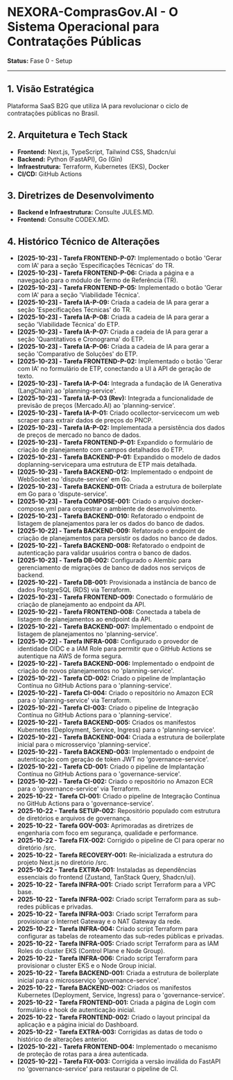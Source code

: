 # NEXORA-ComprasGov.AI - O Sistema Operacional para Contratações Públicas

**Status:** Fase 0 - Setup

---

## 1. Visão Estratégica
Plataforma SaaS B2G que utiliza IA para revolucionar o ciclo de contratações públicas no Brasil.

## 2. Arquitetura e Tech Stack
* **Frontend:** Next.js, TypeScript, Tailwind CSS, Shadcn/ui
* **Backend:** Python (FastAPI), Go (Gin)
* **Infraestrutura:** Terraform, Kubernetes (EKS), Docker
* **CI/CD:** GitHub Actions

## 3. Diretrizes de Desenvolvimento
* **Backend e Infraestrutura:** Consulte JULES.MD.
* **Frontend:** Consulte CODEX.MD.

## 4. Histórico Técnico de Alterações
* **[2025-10-23] - Tarefa FRONTEND-P-07:** Implementado o botão 'Gerar com IA' para a seção 'Especificações Técnicas' do TR.
* **[2025-10-23] - Tarefa FRONTEND-P-06:** Criada a página e a navegação para o módulo de Termo de Referência (TR).
* **[2025-10-23] - Tarefa FRONTEND-P-05:** Implementado o botão 'Gerar com IA' para a seção 'Viabilidade Técnica'.
* **[2025-10-23] - Tarefa IA-P-09:** Criada a cadeia de IA para gerar a seção 'Especificações Técnicas' do TR.
* **[2025-10-23] - Tarefa IA-P-08:** Criada a cadeia de IA para gerar a seção 'Viabilidade Técnica' do ETP.
* **[2025-10-23] - Tarefa IA-P-07:** Criada a cadeia de IA para gerar a seção 'Quantitativos e Cronograma' do ETP.
* **[2025-10-23] - Tarefa IA-P-06:** Criada a cadeia de IA para gerar a seção 'Comparativo de Soluções' do ETP.
* **[2025-10-23] - Tarefa FRONTEND-P-02:** Implementado o botão 'Gerar com IA' no formulário de ETP, conectando a UI à API de geração de texto.
* **[2025-10-23] - Tarefa IA-P-04:** Integrada a fundação de IA Generativa (LangChain) ao 'planning-service'.
* **[2025-10-23] - Tarefa IA-P-03 (Rev):** Integrada a funcionalidade de previsão de preços (Mercado.AI) ao 'planning-service'.
* **[2025-10-23] - Tarefa IA-P-01:** Criado ocollector-servicecom um web scraper para extrair dados de preços do PNCP.
* **[2025-10-23] - Tarefa IA-P-02:** Implementada a persistência dos dados de preços de mercado no banco de dados.
* **[2025-10-23] - Tarefa FRONTEND-P-01:** Expandido o formulário de criação de planejamento com campos detalhados do ETP.
* **[2025-10-23] - Tarefa BACKEND-P-01:** Expandido o modelo de dados doplanning-servicepara uma estrutura de ETP mais detalhada.
* **[2025-10-23] - Tarefa BACKEND-012:** Implementado o endpoint de WebSocket no 'dispute-service' em Go.
* **[2025-10-23] - Tarefa BACKEND-011:** Criada a estrutura de boilerplate em Go para o 'dispute-service'.
* **[2025-10-23] - Tarefa COMPOSE-001:** Criado o arquivo docker-compose.yml para orquestrar o ambiente de desenvolvimento.
* **[2025-10-23] - Tarefa BACKEND-010:** Refatorado o endpoint de listagem de planejamentos para ler os dados do banco de dados.
* **[2025-10-22] - Tarefa BACKEND-009:** Refatorado o endpoint de criação de planejamentos para persistir os dados no banco de dados.
* **[2025-10-22] - Tarefa BACKEND-008:** Refatorado o endpoint de autenticação para validar usuários contra o banco de dados.
* **[2025-10-23] - Tarefa DB-002:** Configurado o Alembic para gerenciamento de migrações de banco de dados nos serviços de backend.
* **[2025-10-22] - Tarefa DB-001:** Provisionada a instância de banco de dados PostgreSQL (RDS) via Terraform.
* **[2025-10-23] - Tarefa FRONTEND-009:** Conectado o formulário de criação de planejamento ao endpoint da API.
* **[2025-10-22] - Tarefa FRONTEND-008:** Conectada a tabela de listagem de planejamentos ao endpoint da API.
* **[2025-10-22] - Tarefa BACKEND-007:** Implementado o endpoint de listagem de planejamentos no 'planning-service'.
* **[2025-10-22] - Tarefa INFRA-008:** Configurado o provedor de identidade OIDC e a IAM Role para permitir que o GitHub Actions se autentique na AWS de forma segura.
* **[2025-10-22] - Tarefa BACKEND-006:** Implementado o endpoint de criação de novos planejamentos no 'planning-service'.
* **[2025-10-22] - Tarefa CD-002:** Criado o pipeline de Implantação Contínua no GitHub Actions para o 'planning-service'.
* **[2025-10-22] - Tarefa CI-004:** Criado o repositório no Amazon ECR para o 'planning-service' via Terraform.
* **[2025-10-22] - Tarefa CI-003:** Criado o pipeline de Integração Contínua no GitHub Actions para o 'planning-service'.
* **[2025-10-22] - Tarefa BACKEND-005:** Criados os manifestos Kubernetes (Deployment, Service, Ingress) para o 'planning-service'.
* **[2025-10-22] - Tarefa BACKEND-004:** Criada a estrutura de boilerplate inicial para o microsserviço 'planning-service'.
* **[2025-10-22] - Tarefa BACKEND-003:** Implementado o endpoint de autenticação com geração de token JWT no 'governance-service'.
* **[2025-10-22] - Tarefa CD-001:** Criado o pipeline de Implantação Contínua no GitHub Actions para o 'governance-service'.
* **[2025-10-22] - Tarefa CI-002:** Criado o repositório no Amazon ECR para o 'governance-service' via Terraform.
* **2025-10-22 - Tarefa CI-001:** Criado o pipeline de Integração Contínua no GitHub Actions para o 'governance-service'.
* **2025-10-22 - Tarefa SETUP-002:** Repositório populado com estrutura de diretórios e arquivos de governança.
* **2025-10-22 - Tarefa GOV-003:** Aprimoradas as diretrizes de engenharia com foco em segurança, qualidade e performance.
* **2025-10-22 - Tarefa FIX-002:** Corrigido o pipeline de CI para operar no diretório /src.
* **2025-10-22 - Tarefa RECOVERY-001:** Re-inicializada a estrutura do projeto Next.js no diretório /src.
* **2025-10-22 - Tarefa EXTRA-001:** Instaladas as dependências essenciais do frontend (Zustand, TanStack Query, Shadcn/ui).
* **2025-10-22 - Tarefa INFRA-001:** Criado script Terraform para a VPC base.
* **2025-10-22 - Tarefa INFRA-002:** Criado script Terraform para as sub-redes públicas e privadas.
* **2025-10-22 - Tarefa INFRA-003:** Criado script Terraform para provisionar o Internet Gateway e o NAT Gateway da rede.
* **2025-10-22 - Tarefa INFRA-004:** Criado script Terraform para configurar as tabelas de roteamento das sub-redes públicas e privadas.
* **2025-10-22 - Tarefa INFRA-005:** Criado script Terraform para as IAM Roles do cluster EKS (Control Plane e Node Group).
* **2025-10-22 - Tarefa INFRA-006:** Criado script Terraform para provisionar o cluster EKS e o Node Group inicial.
* **2025-10-22 - Tarefa BACKEND-001:** Criada a estrutura de boilerplate inicial para o microsserviço 'governance-service'.
* **2025-10-22 - Tarefa BACKEND-002:** Criados os manifestos Kubernetes (Deployment, Service, Ingress) para o 'governance-service'.
* **2025-10-22 - Tarefa FRONTEND-001:** Criada a página de Login com formulário e hook de autenticação inicial.
* **2025-10-22 - Tarefa FRONTEND-002:** Criado o layout principal da aplicação e a página inicial do Dashboard.
* **2025-10-22 - Tarefa EXTRA-003:** Corrigidas as datas de todo o histórico de alterações anterior.
* **[2025-10-22] - Tarefa FRONTEND-004:** Implementado o mecanismo de proteção de rotas para a área autenticada.
* **[2025-10-22] - Tarefa FIX-003:** Corrigida a versão inválida do FastAPI no 'governance-service' para restaurar o pipeline de CI.
